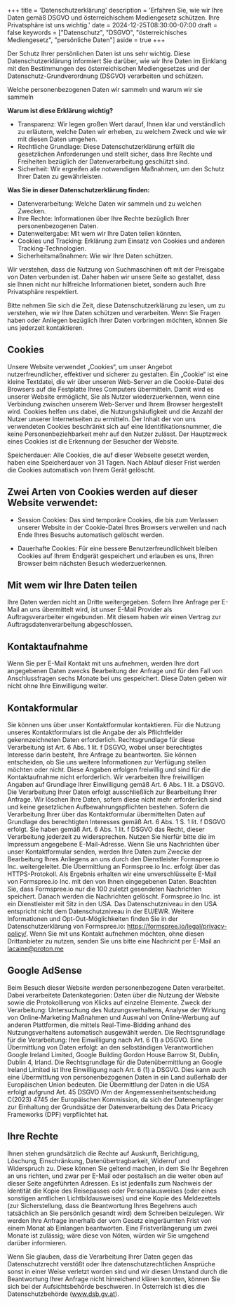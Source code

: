+++
title = 'Datenschutzerklärung'
description = 'Erfahren Sie, wie wir Ihre Daten gemäß DSGVO und österreichischem Mediengesetz schützen. Ihre Privatsphäre ist uns wichtig.'
date = 2024-12-25T08:30:00-07:00
draft = false
keywords = ["Datenschutz", "DSGVO", "österreichisches Mediengesetz", "persönliche Daten"]
aside = true
+++

Der Schutz Ihrer persönlichen Daten ist uns sehr wichtig. Diese Datenschutzerklärung informiert Sie darüber, wie wir Ihre Daten im Einklang mit den Bestimmungen des österreichischen Mediengesetzes und der Datenschutz-Grundverordnung (DSGVO) verarbeiten und schützen.

Welche personenbezogenen Daten wir sammeln und warum wir sie sammeln

**Warum ist diese Erklärung wichtig?**

- Transparenz: Wir legen großen Wert darauf, Ihnen klar und verständlich zu erläutern, welche Daten wir erheben, zu welchem Zweck und wie wir mit diesen Daten umgehen.
- Rechtliche Grundlage: Diese Datenschutzerklärung erfüllt die gesetzlichen Anforderungen und stellt sicher, dass Ihre Rechte und Freiheiten bezüglich der Datenverarbeitung geschützt sind.
- Sicherheit: Wir ergreifen alle notwendigen Maßnahmen, um den Schutz Ihrer Daten zu gewährleisten.

**Was Sie in dieser Datenschutzerklärung finden:**

- Datenverarbeitung: Welche Daten wir sammeln und zu welchen Zwecken.
- Ihre Rechte: Informationen über Ihre Rechte bezüglich Ihrer personenbezogenen Daten.
- Datenweitergabe: Mit wem wir Ihre Daten teilen könnten.
- Cookies und Tracking: Erklärung zum Einsatz von Cookies und anderen Tracking-Technologien.
- Sicherheitsmaßnahmen: Wie wir Ihre Daten schützen.

Wir verstehen, dass die Nutzung von Suchmaschinen oft mit der Preisgabe von Daten verbunden ist. Daher haben wir unsere Seite so gestaltet, dass sie Ihnen nicht nur hilfreiche Informationen bietet, sondern auch Ihre Privatsphäre respektiert.

Bitte nehmen Sie sich die Zeit, diese Datenschutzerklärung zu lesen, um zu verstehen, wie wir Ihre Daten schützen und verarbeiten. Wenn Sie Fragen haben oder Anliegen bezüglich Ihrer Daten vorbringen möchten, können Sie uns jederzeit kontaktieren.

## Cookies

Unsere Website verwendet „Cookies“, um unser Angebot nutzerfreundlicher,
effektiver und sicherer zu gestalten. Ein „Cookie“ ist eine kleine
Textdatei, die wir über unseren Web-Server an die Cookie-Datei des
Browsers auf die Festplatte Ihres Computers übermitteln. Damit wird es
unserer Website ermöglicht, Sie als Nutzer wiederzuerkennen, wenn eine
Verbindung zwischen unserem Web-Server und Ihrem Browser hergestellt wird.
Cookies helfen uns dabei, die Nutzungshäufigkeit und die Anzahl der Nutzer
unserer Internetseiten zu ermitteln. Der Inhalt der von uns verwendeten
Cookies beschränkt sich auf eine Identifikationsnummer, die keine
Personenbeziehbarkeit mehr auf den Nutzer zulässt. Der Hauptzweck eines
Cookies ist die Erkennung der Besucher der Website.

Speicherdauer: Alle Cookies, die auf dieser Webseite gesetzt werden, 
haben eine Speicherdauer von 31 Tagen. Nach Ablauf dieser Frist werden 
die Cookies automatisch von Ihrem Gerät gelöscht.

## Zwei Arten von Cookies werden auf dieser Website verwendet:

- Session Cookies: Das sind temporäre Cookies, die bis zum Verlassen
  unserer Website in der Cookie-Datei Ihres Browsers verweilen und nach
  Ende Ihres Besuchs automatisch gelöscht werden.

- Dauerhafte Cookies: Für eine bessere Benutzerfreundlichkeit bleiben
  Cookies auf Ihrem Endgerät gespeichert und erlauben es uns, Ihren
  Browser beim nächsten Besuch wiederzuerkennen.

## Mit wem wir Ihre Daten teilen

Ihre Daten werden nicht an Dritte weitergegeben. Sofern Ihre Anfrage per
E-Mail an uns übermittelt wird, ist unser E-Mail Provider als
Auftragsverarbeiter eingebunden. Mit diesem haben wir einen Vertrag zur
Auftragsdatenverarbeitung abgeschlossen.

## Kontaktaufnahme

Wenn Sie per E-Mail Kontakt mit uns aufnehmen, werden Ihre dort
angegebenen Daten zwecks Bearbeitung der Anfrage und für den Fall von
Anschlussfragen sechs Monate bei uns gespeichert. Diese Daten geben wir
nicht ohne Ihre Einwilligung weiter.

## Kontakformular

Sie können uns über unser Kontaktformular kontaktieren. Für die Nutzung
unseres Kontaktformulars ist die Angabe der als Pflichtfelder
gekennzeichneten Daten erforderlich. Rechtsgrundlage für diese
Verarbeitung ist Art. 6 Abs. 1 lit. f DSGVO, wobei unser berechtigtes
Interesse darin besteht, Ihre Anfrage zu beantworten. Sie können
entscheiden, ob Sie uns weitere Informationen zur Verfügung stellen
möchten oder nicht. Diese Angaben erfolgen freiwillig und sind für die
Kontaktaufnahme nicht erforderlich. Wir verarbeiten Ihre freiwilligen
Angaben auf Grundlage Ihrer Einwilligung gemäß Art. 6 Abs. 1 lit. a DSGVO.
Die Verarbeitung Ihrer Daten erfolgt ausschließlich zur Bearbeitung Ihrer
Anfrage. Wir löschen Ihre Daten, sofern diese nicht mehr erforderlich sind
und keine gesetzlichen Aufbewahrungspflichten bestehen. Sofern die
Verarbeitung Ihrer über das Kontaktformular übermittelten Daten auf
Grundlage des berechtigten Interesses gemäß Art. 6 Abs. 1 S. 1 lit. f
DSGVO erfolgt. Sie haben gemäß Art. 6 Abs. 1 lit. f DSGVO das Recht,
dieser Verarbeitung jederzeit zu widersprechen. Nutzen Sie hierfür bitte
die im Impressum angegebene E-Mail-Adresse. Wenn Sie uns Nachrichten über
unser Kontaktformular senden, werden Ihre Daten zum Zwecke der Bearbeitung
Ihres Anliegens an uns durch den Dienstleister Formspree.io Inc.
weitergeleitet. Die Übermittlung an Formspree.io Inc. erfolgt über das
HTTPS-Protokoll. Als Ergebnis erhalten wir eine unverschlüsselte E-Mail
von Formspree.io Inc. mit den von Ihnen eingegebenen Daten. Beachten Sie,
dass Formspree.io nur die 100 zuletzt gesendeten Nachrichten speichert.
Danach werden die Nachrichten gelöscht. Formspree.io Inc. ist ein
Dienstleister mit Sitz in den USA. Das Datenschutzniveau in den USA
entspricht nicht dem Datenschutzniveau in der EU/EWR. Weitere
Informationen und Opt-Out-Möglichkeiten finden Sie in der
Datenschutzerklärung von Formspree.io:
https://formspree.io/legal/privacy-policy/. Wenn Sie mit uns Kontakt
aufnehmen möchten, ohne diesen Drittanbieter zu nutzen, senden Sie uns
bitte eine Nachricht per E-Mail an [lacaine@proton.me](mailto:lacaine@proton.me) 

## Google AdSense

Beim Besuch dieser Website werden personenbezogene Daten verarbeitet. Dabei verarbeitete Datenkategorien: Daten über die Nutzung der Website sowie die Protokollierung von Klicks auf einzelne Elemente. Zweck der Verarbeitung: Untersuchung des Nutzungsverhaltens, Analyse der Wirkung von Online-Marketing Maßnahmen und Auswahl von Online-Werbung auf anderen Plattformen, die mittels Real-Time-Bidding anhand des Nutzungsverhaltens automatisch ausgewählt werden. Die Rechtsgrundlage für die Verarbeitung: Ihre Einwilligung nach Art. 6 (1) a DSGVO. Eine Übermittlung von Daten erfolgt: an den selbständigen Verantwortlichen Google Ireland Limited, Google Building Gordon House Barrow St, Dublin, Dublin 4, Irland. Die Rechtsgrundlage für die Datenübermittlung an Google Ireland Limited ist Ihre Einwilligung nach Art. 6 (1) a DSGVO. Dies kann auch eine Übermittlung von personenbezogenen Daten in ein Land außerhalb der Europäischen Union bedeuten. Die Übermittlung der Daten in die USA erfolgt aufgrund Art. 45 DSGVO iVm der Angemessenheitsentscheidung C(2023) 4745 der Europäischen Kommission, da sich der Datenempfänger zur Einhaltung der Grundsätze der Datenverarbeitung des Data Pricacy Frameworks (DPF) verpflichtet hat. 



## Ihre Rechte

Ihnen stehen grundsätzlich die Rechte auf Auskunft, Berichtigung, Löschung, Einschränkung, Datenübertragbarkeit, Widerruf und Widerspruch zu. Diese können Sie geltend machen, in dem Sie Ihr Begehren an uns richten, und zwar per E-Mail oder postalisch an die weiter oben auf dieser Seite angeführten Adressen. Es ist jedenfalls zum Nachweis der Identität die Kopie des Reisepasses oder Personalausweises (oder eines sonstigen amtlichen Lichtbildausweises) und eine Kopie des Meldezettels (zur Sicherstellung, dass die Beantwortung Ihres Begehrens auch tatsächlich an Sie persönlich gesandt wird) dem Schreiben beizulegen. Wir werden Ihre Anfrage innerhalb der vom Gesetz eingeräumten Frist von einem Monat ab Einlangen beantworten. Eine Fristverlängerung um zwei Monate ist zulässig; wäre diese von Nöten, würden wir Sie umgehend darüber informieren.

Wenn Sie glauben, dass die Verarbeitung Ihrer Daten gegen das Datenschutzrecht verstößt oder Ihre datenschutzrechtlichen Ansprüche sonst in einer Weise verletzt worden sind und wir diesen Umstand durch die Beantwortung Ihrer Anfrage nicht hinreichend klären konnten, können Sie sich bei der Aufsichtsbehörde beschweren. In Österreich ist dies die Datenschutzbehörde (www.dsb.gv.at).
